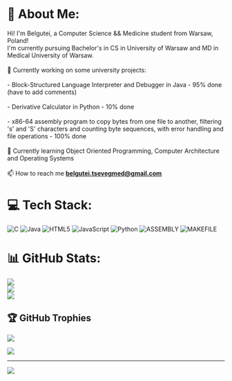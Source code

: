 # 💫 About Me:
Hi! I'm Belgutei, a Computer Science && Medicine student from Warsaw, Poland!<br>I'm currently pursuing Bachelor's in CS in University of Warsaw and MD in Medical University of Warsaw.
<br>
<br>🔭 Currently working on some university projects:<br>
<br>    - Block-Structured Language Interpreter and Debugger in Java - 95% done (have to add comments) <br>
<br>    - Derivative Calculator in Python - 10% done <br>
<br>    - x86-64 assembly program to copy bytes from one file to another, filtering 's' and 'S' characters and counting byte sequences, with error handling and file operations - 100% done <br>
<br>🌱 Currently learning Object Oriented Programming, Computer Architecture and Operating Systems<br>
<br>📫 How to reach me **belgutei.tsevegmed@gmail.com**<br>


# 💻 Tech Stack:
![C](https://img.shields.io/badge/c-%2300599C.svg?style=for-the-badge&logo=c&logoColor=white) ![Java](https://img.shields.io/badge/java-%23ED8B00.svg?style=for-the-badge&logo=java&logoColor=white) ![HTML5](https://img.shields.io/badge/html5-%23E34F26.svg?style=for-the-badge&logo=html5&logoColor=white) ![JavaScript](https://img.shields.io/badge/javascript-%23323330.svg?style=for-the-badge&logo=javascript&logoColor=%23F7DF1E) ![Python](https://img.shields.io/badge/python-3670A0?style=for-the-badge&logo=python&logoColor=ffdd54) ![ASSEMBLY](https://img.shields.io/badge/_-ASM-6E4C13.svg?style=for-the-badge) ![MAKEFILE](https://img.shields.io/badge/_-MAKEFILE-427819.svg?style=for-the-badge)
# 📊 GitHub Stats:
![](https://github-readme-stats.vercel.app/api?username=BelguteiTsevegmed&theme=gruvbox&hide_border=false&include_all_commits=true&count_private=false)<br/>
![](https://github-readme-streak-stats.herokuapp.com/?user=BelguteiTsevegmed&theme=gruvbox&hide_border=false)<br/>
![](https://github-readme-stats.vercel.app/api/top-langs/?username=BelguteiTsevegmed&theme=gruvbox&hide_border=false&include_all_commits=true&count_private=false&layout=compact)

## 🏆 GitHub Trophies
![](https://github-profile-trophy.vercel.app/?username=BelguteiTsevegmed&theme=gruvbox&no-frame=false&no-bg=false&margin-w=4)

![](https://quotes-github-readme.vercel.app/api?type=horizontal&theme=gruvbox)

---
[![](https://visitcount.itsvg.in/api?id=BelguteiTsevegmed&icon=9&color=2)](https://visitcount.itsvg.in)
